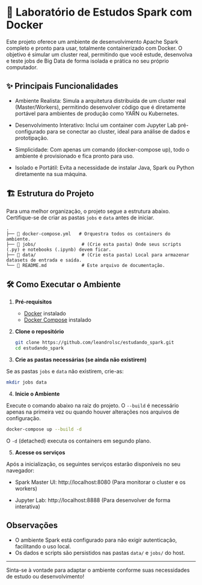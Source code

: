 # 🚀 Laboratório de Estudos Spark com Docker

Este projeto oferece um ambiente de desenvolvimento Apache Spark completo e pronto para usar, totalmente containerizado com Docker. O objetivo é simular um cluster real, permitindo que você estude, desenvolva e teste jobs de Big Data de forma isolada e prática no seu próprio computador.

## ✨ Principais Funcionalidades

* Ambiente Realista: Simula a arquitetura distribuída de um cluster real (Master/Workers), permitindo desenvolver código que é diretamente portável para ambientes de produção como YARN ou Kubernetes.

* Desenvolvimento Interativo: Inclui um container com Jupyter Lab pré-configurado para se conectar ao cluster, ideal para análise de dados e prototipação.

* Simplicidade: Com apenas um comando (docker-compose up), todo o ambiente é provisionado e fica pronto para uso.

* Isolado e Portátil: Evita a necessidade de instalar Java, Spark ou Python diretamente na sua máquina.


## 🏗️ Estrutura do Projeto

Para uma melhor organização, o projeto segue a estrutura abaixo. Certifique-se de criar as pastas ``jobs`` e ``data`` antes de iniciar.

```code
.
├── 🐳 docker-compose.yml   # Orquestra todos os containers do ambiente.
├── 📂 jobs/                 # (Crie esta pasta) Onde seus scripts (.py) e notebooks (.ipynb) devem ficar.
├── 📂 data/                 # (Crie esta pasta) Local para armazenar datasets de entrada e saída.
└── 📜 README.md             # Este arquivo de documentação.
```

## 🛠️ Como Executar o Ambiente

1. **Pré-requisitos**
   - [Docker](https://www.docker.com/get-started) instalado
   - [Docker Compose](https://docs.docker.com/compose/) instalado

2. **Clone o repositório**
   ```sh
   git clone https://github.com/leandrolsc/estudando_spark.git
   cd estudando_spark
   ```

3. **Crie as pastas necessárias (se ainda não existirem)**

Se as pastas ``jobs`` e ``data`` não existirem, crie-as:

```sh
mkdir jobs data
```

4. **Inicie o Ambiente**

Execute o comando abaixo na raiz do projeto. O ``--build`` é necessário apenas na primeira vez ou quando houver alterações nos arquivos de configuração.

```sh
docker-compose up --build -d
```

O ``-d`` (detached) executa os containers em segundo plano.

5. **Acesse os serviços**

Após a inicialização, os seguintes serviços estarão disponíveis no seu navegador:

* Spark Master UI: http://localhost:8080 (Para monitorar o cluster e os workers)

* Jupyter Lab: http://localhost:8888 (Para desenvolver de forma interativa)


## Observações

* O ambiente Spark está configurado para não exigir autenticação, facilitando o uso local.
* Os dados e scripts são persistidos nas pastas ``data/`` e ``jobs/`` do host.

---

Sinta-se à vontade para adaptar o ambiente conforme suas necessidades de estudo ou desenvolvimento!